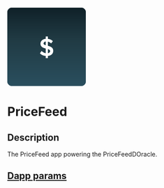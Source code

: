 ![dapp logo](./logo.png)
# PriceFeed
## Description
The PriceFeed app powering the PriceFeedDOracle.
## [Dapp params](./iexec.js)
